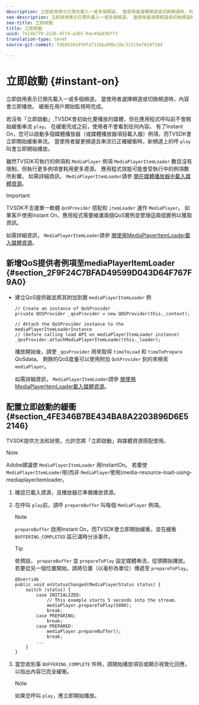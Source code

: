 ```yaml
---
description: 立即啟用表示已預先載入一或多個頻道。 當使用者選擇頻道或切換頻道時，內容會立即播放。 緩衝在用戶開始監視時完成。
seo-description: 立即啟用表示已預先載入一或多個頻道。 當使用者選擇頻道或切換頻道時，內容會立即播放。 緩衝在用戶開始監視時完成。
seo-title: 立即啟動
title: 立即啟動
uuid: 7e14b779-2a36-4ff4-a365-9ac49a836ff3
translation-type: tm+mt
source-git-commit: fd686391df0fa711bba99bc1bc312c9ef619f184

---
```



# 立即啟動 {#instant-on}

立即啟用表示已預先載入一或多個頻道。 當使用者選擇頻道或切換頻道時，內容會立即播放。 緩衝在用戶開始監視時完成。

若沒有「立即啟動」,TVSDK會初始化要播放的媒體，但在應用程式呼叫前不會開始緩衝串流 `play`。 在緩衝完成之前，使用者不會看到任何內容。 有了Instant On，您可以啟動多個媒體播放器（或媒體播放器項目載入器）例項，而TVSDK會立即開始緩衝串流。 當使用者變更頻道且串流已正確緩衝時，新頻道上的呼 `play` 叫會立即開始播放。

雖然TVSDK可執行的例項和 `MediaPlayer` 例項 `MediaPlayerItemLoader` 數目沒有限制，但執行更多例項會耗用更多資源。 應用程式效能可能會受執行中的例項數所影響。 如需詳細資訊， `MediaPlayerItemLoader`請參 [閱在媒體播放器中載入媒體資源](../../../tvsdk-2.7-for-android/content-playback-options/mediaplayer-initialize-for-video/t-psdk-android-2.7-media-resource-load.md)。

>[!IMPORTANT]
>
>TVSDK不支援單一軟體 `QoSProvider` 搭配和 `itemLoader` 運作 `MediaPlayer`。 如果客戶使用Instant On，應用程式需要維護兩個QoS實例並管理這兩個實例以獲取資訊。

如需詳細資訊， `MediaPlayerItemLoader`請參 [閱使用MediaPlayerItemLoader載入媒體資源](../../../tvsdk-2.7-for-android/content-playback-options/mediaplayer-initialize-for-video/t-psdk-android-2.7-media-resource-load-using-mediaplayeritemloader.md)。

## 新增QoS提供者例項至mediaPlayerItemLoader {#section_2F9F24C7BFAD49599D043D64F767F9A0}

* 建立QoS提供器並將其附加到實 `mediaPlayerItemLoader` 例

   ```
   // Create an instance of QoSProvider  
   private QOSProvider _qosProvider = new QOSProvider(this._context);  
   
   // Attach the QoSProvider instance to the mediaPlayerItemLoaderInstance  
   // (before calling load API on mediaPlayerItemLoader instance)  
   _qosProvider.attachMediaPlayerItemLoader(this._loader); 
   ```

   播放開始後，請使 `_qosProvider` 用來取得 `timeToLoad` 和 `timeToPrepare` QoSdata。 剩餘的QoS度量可以使用附加 `QoSProvider` 到的來檢索 `mediaPlayer`。

   如需詳細資訊， `MediaPlayerItemLoader`請參 [閱使用MediaPlayerItemLoader載入媒體資源](../../../tvsdk-2.7-for-android/content-playback-options/mediaplayer-initialize-for-video/t-psdk-android-2.7-media-resource-load-using-mediaplayeritemloader.md#use-mediaplayeritemloader)。

## 配置立即啟動的緩衝 {#section_4FE346B7BE434BA8A2203896D6E52146}

TVSDK提供方法和狀態，允許您將「立即啟動」與媒體資源搭配使用。

>[!NOTE]
>
>Adobe建議使 `MediaPlayerItemLoader` 用InstantOn。 若要使 `MediaPlayerItemLoader`用(而非 `MediaPlayer`使用)media-resource-load-using-mediaplayeritemloader。

1. 確認已載入資源，且播放器已準備播放資源。
1. 在呼叫 `play`前，請呼 `prepareBuffer` 叫每個 `MediaPlayer` 例項。

   >[!NOTE]
   >
   >`prepareBuffer` 啟用Instant On，而TVSDK會立即開始緩衝，並在緩衝 `BUFFERING_COMPLETED` 區已滿時分派事件。

   >[!TIP]
   >
   >依預設， `prepareBuffer` 並 `prepareToPlay` 設定媒體串流，從頭開始播放。 若要從另一個位置開始，請將位置（以毫秒為單位）傳遞至 `prepareToPlay`。

   ```
   @Override 
   public void onStatusChanged(MediaPlayerStatus status) { 
       switch (status) { 
           case INITIALIZED: 
               // This example starts 5 seconds into the stream. 
               mediaPlayer.prepareToPlay(5000); 
               break; 
           case PREPARING: 
               break; 
           case PREPARED: 
               mediaPlayer.prepareBuffer(); 
               break; 
           ... 
       } 
   }
   ```

1. 當您收到事 `BUFFERING_COMPLETE` 件時，請開始播放項目或顯示視覺化回應，以指出內容已完全緩衝。

   >[!NOTE]
   >
   >如果您呼叫 `play`，應立即開始播放。

